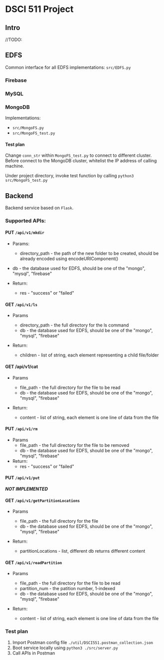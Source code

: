 # DSCI 511 Project

## Intro

//TODO:











## EDFS

Common interface for all EDFS implementations: `src/EDFS.py`

### Firebase





### MySQL



### MongoDB

Implementations:

- `src/MongoFS.py`
- `src/MongoFS_test.py`



#### Test plan

Change `conn_str` within `MongoFS_test.py` to connect to different cluster. Before connect to the MongoDB cluster, whitelist the IP address of calling machine.

Under project directory, invoke test function by calling `python3 src/MongoFS_test.py`









## Backend

Backend service based on `Flask`.



### Supported APIs:



#### PUT `/api/v1/mkdir`

- Params:

  - directory_path - the path of the new folder to be created, should be already encoded using encodeURIComponent()
- db - the database used for EDFS, should be one of the "mongo", "mysql", "firebase"
- Return:
  - res - "success" or "failed"



#### GET `/api/v1/ls`

- Params
  - directory_path - the full directory for the ls command
  - db - the database used for EDFS, should be one of the "mongo", "mysql", "firebase"

- Return:
  - children - list of string, each element representing a child file/folder



#### GET /api/v1/cat

- Params
  - file_path - the full directory for the file to be read
  - db - the database used for EDFS, should be one of the "mongo", "mysql", "firebase"

- Return:
  - content - list of string, each element is one line of data from the file



#### PUT `/api/v1/rm`

- Params
  - file_path - the full directory for the file to be removed
  - db - the database used for EDFS, should be one of the "mongo", "mysql", "firebase"
- Return:
  - res - "success" or "failed"



#### PUT `/api/v1/put`

***NOT IMPLEMENTED***



#### GET `/api/v1/getPartitionLocations`

- Params
  - file_path - the full directory for the file
  - db - the database used for EDFS, should be one of the "mongo", "mysql", "firebase"

- Return:
  - partitionLocations - list, different db returns different content



#### GET `/api/v1/readPartition`

- Params
  - file_path - the full directory for the file to be read
  - partition_num - the patition number, 1-indexed
  - db - the database used for EDFS, should be one of the "mongo", "mysql", "firebase"

- Return:
  - content - list of string, each element is one line of data from the file

### Test plan

1. Import Postman config file `./util/DSCI551.postman_collection.json`
2. Boot service locally using `python3 ./src/server.py`
3. Call APIs in Postman


